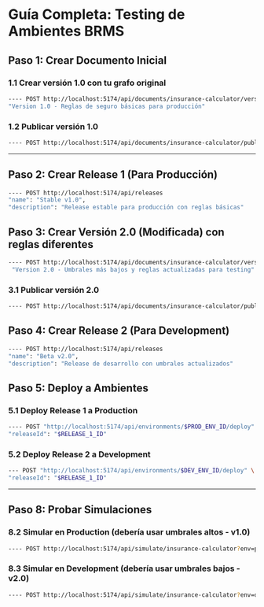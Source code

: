 # Guía Completa: Testing de Ambientes BRMS

## Paso 1: Crear Documento Inicial

### 1.1 Crear versión 1.0 con tu grafo original
```bash
---- POST http://localhost:5174/api/documents/insurance-calculator/versions 
"Version 1.0 - Reglas de seguro básicas para producción"
```

### 1.2 Publicar versión 1.0
```bash
---- POST http://localhost:5174/api/documents/insurance-calculator/publish 
```

---

## Paso 2: Crear Release 1 (Para Producción)

```bash
---- POST http://localhost:5174/api/releases 
"name": "Stable v1.0",
"description": "Release estable para producción con reglas básicas"
```

## Paso 3: Crear Versión 2.0 (Modificada) con reglas diferentes
```bash
---- POST http://localhost:5174/api/documents/insurance-calculator/versions
 "Version 2.0 - Umbrales más bajos y reglas actualizadas para testing"
```

### 3.1 Publicar versión 2.0
```bash
---- POST http://localhost:5174/api/documents/insurance-calculator/publish 
```


## Paso 4: Crear Release 2 (Para Development)

```bash
---- POST http://localhost:5174/api/releases 
"name": "Beta v2.0",
"description": "Release de desarrollo con umbrales actualizados"
```


## Paso 5: Deploy a Ambientes

### 5.1 Deploy Release 1 a Production
```bash
---- POST "http://localhost:5174/api/environments/$PROD_ENV_ID/deploy" \
"releaseId": "$RELEASE_1_ID"
```

### 5.2 Deploy Release 2 a Development
```bash
--- POST "http://localhost:5174/api/environments/$DEV_ENV_ID/deploy" \
"releaseId": "$RELEASE_1_ID"
```

---
## Paso 8: Probar Simulaciones


### 8.2 Simular en Production (debería usar umbrales altos - v1.0)
```bash
---- POST http://localhost:5174/api/simulate/insurance-calculator?env=prod \

```

### 8.3 Simular en Development (debería usar umbrales bajos - v2.0)
```bash
---- POST http://localhost:5174/api/simulate/insurance-calculator?env=dev \

```

